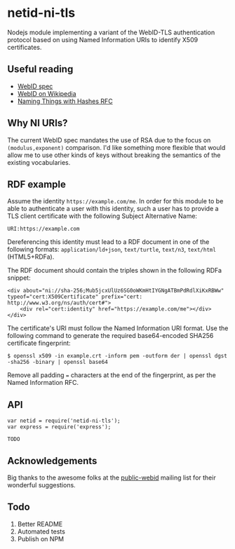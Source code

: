 
netid-ni-tls
============

Nodejs module implementing a variant of the WebID-TLS authentication 
protocol based on using Named Information URIs to identify X509 
certificates.  

Useful reading
--------------

- [WebID spec](https://www.w3.org/2005/Incubator/webid/spec/)
- [WebID on Wikipedia](https://en.wikipedia.org/wiki/WebID)
- [Naming Things with Hashes RFC](https://tools.ietf.org/html/rfc6920)

Why NI URIs?
------------

The current WebID spec mandates the use of RSA due to the focus on 
`(modulus,exponent)` comparison. I'd like something more flexible that
would allow me to use other kinds of keys without breaking the semantics
of the existing vocabularies.

RDF example
-----------

Assume the identity `https://example.com/me`. In order for this module
to be able to authenticate a user with this identity, such a user has
to provide a TLS client certificate with the following Subject 
Alternative Name:

    URI:https://example.com

Dereferencing this identity must lead to a RDF document in one of the 
following formats: `application/ld+json`, `text/turtle`, `text/n3`, 
`text/html` (HTML5+RDFa).  

The RDF document should contain the triples shown in the following 
RDFa snippet:

    <div about="ni://sha-256;Mub5jcxUlUz6SG0oWKmHtIYGNgATBmPdRdlXiKxRBWw" typeof="cert:X509Certificate" prefix="cert: http://www.w3.org/ns/auth/cert#">
        <div rel="cert:identity" href="https://example.com/me"></div>
    </div>

The certificate's URI must follow the Named Information URI format. Use 
the following command to generate the required base64-encoded SHA256
certificate fingerprint:

    $ openssl x509 -in example.crt -inform pem -outform der | openssl dgst -sha256 -binary | openssl base64

Remove all padding `=` characters at the end of the fingerprint, as per 
the Named Information RFC.

API
---

    var netid = require('netid-ni-tls');
    var express = require('express');
    
    TODO

Acknowledgements
----------------

Big thanks to the awesome folks at the 
[public-webid](https://lists.w3.org/Archives/Public/public-webid/)
mailing list for their wonderful suggestions.

Todo
----

1. Better README
2. Automated tests
3. Publish on NPM
